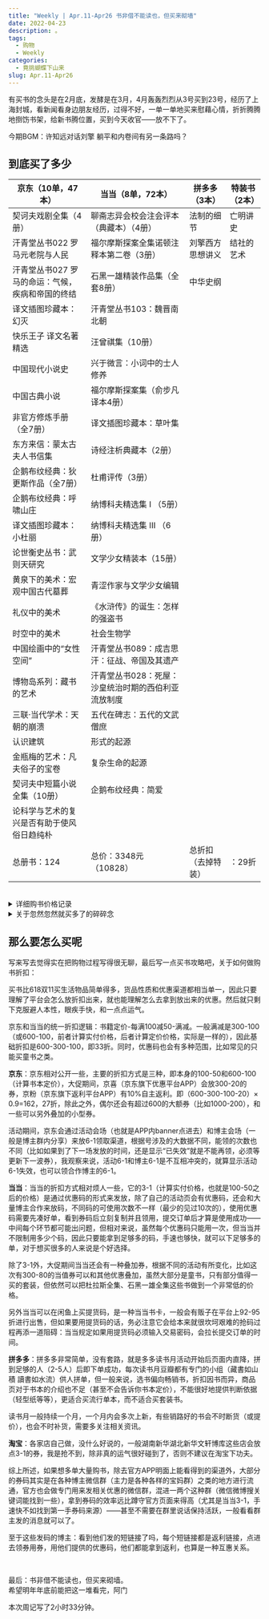 ```yaml
---
title: "Weekly | Apr.11-Apr26 书非借不能读也，但买来砌墙"
date: 2022-04-23
description: 。
tags:
  - 购物
  - Weekly
categories:
  - 竟挑蝴蝶下山来
slug: Apr.11-Apr26
---
```


有买书的念头是在2月底，发酵是在3月，4月轰轰烈烈从3号买到23号，经历了上海封城，看新闻看身边朋友经历，过得不好，一单一单地买来慰藉心情，折折腾腾地捯饬书架，给新书腾位置，买到今天收官——放不下了。

今期BGM：许知远对话刘擎 躺平和内卷间有另一条路吗？

## 到底买了多少

| 京东（10单，47本）                               | 当当（8单，72本）                                   | 拼多多（3本）      | 特装书（2本） |
| ------------------------------------------------ | --------------------------------------------------- | ------------------ | ------------- |
| 契诃夫戏剧全集（4册）                            | 聊斋志异会校会注会评本（典藏本）（4册）             | 法制的细节         | 亡明讲史      |
| 汗青堂丛书022 罗马元老院与人民                   | 福尔摩斯探案全集诺顿注释本第二卷（3册）             | 刘擎西方思想讲义   | 结社的艺术    |
| 汗青堂丛书027 罗马的命运：气候，疾病和帝国的终结 | 石黑一雄精装作品集（全套8册）                       | 中华史纲           |               |
| 译文插图珍藏本：幻灭                             | 汗青堂丛书103：魏晋南北朝                           |                    |               |
| 快乐王子 译文名著精选                            | 汪曾祺集（10册）                                    |                    |               |
| 中国现代小说史                                   | 兴于微言：小词中的士人修养                          |                    |               |
| 中国古典小说                                     | 福尔摩斯探案集（俞步凡译本4册）                     |                    |               |
| 非官方修炼手册（全7册）                          | 译文插图珍藏本：草叶集                              |                    |               |
| 东方来信：蒙太古夫人书信集                       | 诗经注析典藏本（2册）                               |                    |               |
| 企鹅布纹经典：狄更斯作品（全7册）                | 杜甫评传（3册）                                     |                    |               |
| 企鹅布纹经典：呼啸山庄                           | 纳博科夫精选集 Ⅰ （5册）                            |                    |               |
| 译文插图珍藏本：小杜丽                           | 纳博科夫精选集 Ⅲ （6册）                            |                    |               |
| 论世衡史丛书：武则天研究                         | 文学少女精装本（15册）                              |                    |               |
| 黄泉下的美术：宏观中国古代墓葬                   | 青涩作家与文学少女编辑                              |                    |               |
| 礼仪中的美术                                     | 《水浒传》的诞生：怎样的强盗书                      |                    |               |
| 时空中的美术                                     | 社会生物学                                          |                    |               |
| 中国绘画中的“女性空间”                           | 汗青堂丛书089：成吉思汗：征战、帝国及其遗产         |                    |               |
| 博物岛系列：藏书的艺术                           | 汗青堂丛书028：死屋：沙皇统治时期的西伯利亚流放制度 |                    |               |
| 三联·当代学术：天朝的崩溃                        | 五代在碑志：五代的文武僧庶                          |                    |               |
| 认识建筑                                         | 形式的起源                                          |                    |               |
| 金瓶梅的艺术：凡夫俗子的宝卷                     | 复杂生命的起源                                      |                    |               |
| 契诃夫中短篇小说全集（10册）                     | 企鹅布纹经典：简爱                                  |                    |               |
| 论科学与艺术的复兴是否有助于使风俗日趋纯朴       |                                                     |                    |               |
| 总册书：124                                      | 总价：3348元（10828）                               | 总折扣（去掉特装） | ：29折        |

<br>

<details>

 <summary>详细购书价格记录</summary>

### **4月3日**

契诃夫戏剧全集（4册） | 上海译文出版社   
价格：218-100（满100-50）-20（京喜）-25（满200-25）-3（喜豆）=70

### **4月4日**

汗青堂丛书022 | 罗马元老院与人民：一部罗马史  
汗青堂丛书027 | 罗马的命运：气候，疾病和帝国的终结  
价格：214-100（满100-50）-20（京喜）-30（后浪店铺折扣）=64

### **4月5日**

汗青堂丛书036 | 庞贝：一座罗马城市的生与死  
价格：101.6（凑单一本1.8作文本）-50（满100-50）-20.16（九折券）-10（建行京东卡）-1（喜豆）=20.42

### **4月6日**

杜拉斯全集（10册） | 上海译文出版社   
价格：627-300（满100-50）-80（满300-80）-100（满300-100）=147

石黑一雄精装作品集（8册） | 上海译文出版社  
汗青堂丛书103 | 魏晋南北朝  
价格：（718.1+84.3-400（满100-50）-80（满300-80）-100（满300-100））× 0.93（提货券）=206  

聊斋志异会校会注会评本（典藏版4册） | 上海古籍出版社  
福尔摩斯探案全集诺顿注释版第二卷（3册） | 湖南文艺出版社    
价格：（178.1+419.4+5.3（凑单一本宪法）-300（满100-50）-100（满300-100））× 0.93（提货券）=187.86

汪曾祺集（10册） | 河南文艺出版社  
兴于微言:小词中的士人修养 | 四川人民出版社   
价格：（561.8+52.8-300（满100-50）-100（满300-100））× 0.92（提货券）=197.43

### **4月10日**

神曲 | 上海译文出版社 | 插图珍藏版  
价格：122.2-9（省钱卡）=113.2

### **4月11日**

幻灭 | 上海译文出版社 | 插图珍藏版  
价格：298+14（凑一本快乐王子）-150-50（社庆券）-5（云闪付）-10（E卡）-10.24（京粉）=86.76

### **4月12日**

亡明讲史 | 特装 | 广西师大出版社  
价格：102（会员九五折）

### **4月13日**

草叶集 | 上海译文出版社 | 插图珍藏版  
福尔摩斯探案集（4册） | 俞步凡译本  
价格：（129+84-50）× 0.92（提货券）=149.96

### **4月14日**

结社的艺术 | 特装 | 广西师大出版社  
价格：142（会员九折）

### **4月17日**

文轩旗舰店：

诗经注析典藏本（2册） | 中华书局  
杜甫评传（3册） | 三联书店  
价格：301（有凑单）-100+3（运费）=204

### **4月18日**

纳博科夫精选集第一辑（5册）  
纳博科夫精选集第三辑（6册）  
价格：390.7+286.3-300-80（当省券）-100-1（红包）=196

### **4月19日**

文学少女精装版  
青涩作家和文学少女编辑  
价格：707-100-350=266.7

### **4月21日** 

中国现代小说史  
中国古典小说  
非官方修炼手册（7册）  
东方来信：蒙太古夫人书信集  
价格：(603.9-300-100)× 0.9(京粉)=183.5

### **4月22日**

企鹅布纹经典：圣诞故事集  
企鹅布纹经典：呼啸山庄  
企鹅布纹经典：双城记  
企鹅布纹经典：艰难时世  
企鹅布纹经典：荒凉山庄  
价格：（600-300-120）× 0.9(京粉)=162

译文插图珍藏本：小杜丽  
论世衡史丛书：武则天研究  
企鹅布纹经典：雾都孤儿  
价格：（600-300-110）× 0.9(京粉)=171

<br>

### **4月23日**

黄泉下的美术：宏观中国古代墓葬  
礼仪中的美术  
时空中的美术  
中国绘画中的“女性空间”  
博物岛系列：藏书的艺术  
价格：（600.6-300-120-2）=160.2

三联·当代学术：天朝的崩溃  
认识建筑  
金瓶梅的艺术：凡夫俗子的宝卷  
企鹅布纹经典：大卫·考坡菲  
企鹅布纹经典：远大前程  
价格：（600-300-120）× 0.9(京粉)=162

契诃夫中短篇小说全集（10册）  
论科学与艺术的复兴是否有助于使风俗日趋纯朴  
价格：（902-450-120）× 0.9(京粉)=298.8

《水浒传》的诞生：怎样的强盗书  
社会生物学  
汗青堂丛书089：成吉思汗：征战、帝国及其遗产  
汗青堂丛书028：死屋：沙皇统治时期的西伯利亚流放制度  
五代在碑志：五代的文武僧庶   
形式的起源  
复杂生命的起源  
企鹅布纹经典：简爱  
价格：832-400-100-50（后浪店铺券）-20（眉山券）=262

</details>

<details>

 <summary>关于忽然忽然就买多了的碎碎念</summary>

目前来看（4.6）都是计划内消费，但计划外也不少：杜拉斯十本是因为太便宜了买的，其实我只看过半本情人，但装帧实在很好看，上译近些年褒贬各半，但我挺吃这套。说起来今年上译要重新做一版情人，布面彩印，封面有点抽象油画风格，不知道实际效果印刷怎样，我还蛮期待的，有点喜欢里面那本蝇王。

石黑一雄有一半算是计划外，之前有一本小开本的平装被掩埋的巨人，窗帘布规格，摸起来和读起来都不是很令人快乐，所以一直在想要不要买这套双语精装，开本大，封面素得舒服。不过一套平装一套精装都参加了这次当当的300-80，令人忧虑，难道他们要带着克拉拉与太阳一起再做一个套装版本。

三本汗青堂是因为最近打完了FF14 6.0，如果说6.0前的FF14还是典型的幻想故事，6.0就完全能看出来他们在幻想上下的功夫：从建筑到观念，拉札罕之于印度，厄尔庇斯之于希腊，加雷马之于罗马，由于我对整个6.0都是拿头撞桌子试图撞出一片天的心态，再加上SE玩文学暗喻玩得我眼冒金星，必须读点相关的东西换一换心情。

剩下的还想买的……上译说是7号预售狄更斯企鹅布面套书，但时至今日一点消息也没有，我当然不可能原价买狄更斯（好像一套896？），但很想抢那个据说做了成手提箱的限量，体会一下重在参与的快乐……

**4月18日更新：** 是的我又买了一堆乱七八糟的计划外……事到如今已经买了69本，实付款约1800，怎么说呢，我可以解释（（（（

两本特装买得比较突然，当时加广西师大群问了一句亡明还有没有（青绿山水书口太漂亮了），没想到群管家记住了，第一次说有人退单让给我拍的时候我没拍到，过了几周又有了，私聊找我的时候我已经几乎忘了这件事。结社则是我很好奇激光雕刻书口长成什么样子，买一本回来玩玩，左右现在特装真不喜欢出也好出。

我对特装想法比较复杂，一方面我确实喜欢：我真的好喜欢各种各样的特殊装帧，我买书就是能买精装买精装，能买套书买套书，平装小书看电子书，而且在电商疯狂打价格战的时候，特装也真的很赚钱；另一方面现在特装书市场确实也很无聊，而且做特装的几个大户也把特装做得无聊……还很贵，还要抢，反正我不爱抢……

神曲和幻灭都是计划内的贵贵书，神曲买的拼多多特价，幻灭薅的上译折扣，乱七八糟一堆下来感觉确实不能再便宜了，草叶集则是突然非常想买，突然非常非常非常非常非常想买，不知道哪里来的一阵冲动折磨得我日思夜想，最后买了。

可能是因为草叶集的绿色真是好看，我也真的很想出门，好想出门，想出门。

诗经注析和杜甫评传感觉买贵了，折算下是定价四折，纳博科夫则是当当又有了300-80叠100折扣码，我实在没忍住——而且这次码用得超快，根本也没法深思熟虑，热血上头就下单了！！还没来得及后悔单没凑好（再凑个23块钱可以再减50，等于多买一本书但是实付反而便宜20块钱），第三辑卖完了！！！

算了！

**4月23日更新：** 回顾一下本次一开始的购物目标：狄更斯、勃朗特、聊斋志异，诺顿注释本、幻灭、契诃夫中短篇小说集——结果大部分是最后才买的，委委屈屈，不得已而为之，不情愿得像朵黄白花儿——这主要是因为本来以为423当天会放大额券，结果不但没有，甚至当当五连败…………最后没办法凑了一个900-450来买契诃夫（去年上译官方店360多，说自己很便宜了，我没信，过了一年我买它就只便宜了60块，我究竟图什么呢），凑了一个832来买最后一本（京东缺货了的）简爱→这单超烦人，，相当一波三折：

序：昨天京东放6-1时范围很小，我以为不包括狄更斯了，就去当当买了500提货码准备把后浪的50券和狄更斯都买掉，然后京东晚上8点6-1包括了狄更斯。

破：怎么办呢，我只好想办法把当当提货码用一用，于是423当天抢3-1，从0点开始抢到晚上10点每场不落，当当的服务器仿佛是和上海文广借来的，在“优惠码使用失败”和“订单创建失败”，“前方拥挤”和订单提交白屏中反复横跳：并且卡出了六个无优惠纯提货码订单。

急：我放弃了，正好拿到一张可叠加的4-1（如果是3-1的话可以买一单130买600的后浪，4-1就只能3折），准备8-4下单结束423，想买的系列新书书草草搂一搂还真的可以凑一单，不至于等到628再补齐，从10点开始等当当返回取消订单的提货码款项，等到11：50——没还回来，含泪用余额加12块钱现金付了。

现在一想到提货码里多出来的——尽管可以之后再用（年底过期）——302块钱提货码，就很暴躁。

</details>

## 那么要怎么买呢

写来写去觉得实在把购物过程写得很无聊，最后写一点买书攻略吧，关于如何做购书折扣：

买书比618双11买生活物品简单得多，货品性质和优惠渠道都相当单一，因此只要理解了平台会怎么放折扣出来，就也能理解怎么去拿到放出来的优惠。然后就只剩下克服避人本性，眼疾手快，和一点点运气。

京东和当当的统一折扣逻辑：书籍定价-每满100减50-满减。一般满减是300-100（或600-100，前者计算实付价格，后者计算定价价格，实际是一样的），因此基础折扣是600-300-100，即33折。同时，优惠码也会有多种范围，比如常见的只能买童书之类。

**京东**：京东相对公开一些，主要的折扣方式是三种，即本身的100-50和600-100（计算书本定价），大促期间，京喜（京东旗下优惠平台APP）会放300-20的券，京粉（京东旗下返利平台APP）有10%自主返利。即（600-300-100-20）× 0.9=162，27折，除此之外，偶尔还会有超过600的大额券（比如1000-200），和一些可以另外叠加的小型券。

活动期间，京东会通过活动会场（也就是APP内banner点进去）和博主会场（一般是博主群内分享）来放6-1领取渠道，根据号涉及的大数据不同，能领的次数也不同（比如如果到了下一场发放的时间，还是显示“已失效”就是不能再领，必须等更新下一波券），我观察来说，活动6-1和博主6-1是不互相冲突的，就算显示活动6-1失效，也可以领合作博主的6-1。

**当当**：当当的折扣方式相对烦人一些，它的3-1（计算实付价格，也就是100-50之后的价格）是通过优惠码的形式来发放，除了自己的活动页会有优惠码，还会和大量博主合作来放码，不同码的可使用次数不一样（最少的见过10次的），使用优惠码需要先凑好单，看到券码后立刻复制并且领用，提交订单后才算是使用成功——中间每个环节都可能出问题，但相对来说，虽然每个优惠码只能用一次，但当当并不限制用多少个码，因此只要能拿到足够多的码，手速也够快，就可以下足够多的单，对于想买很多的人来说是个好选择。

除了3-1外，大促期间当当还会有一种叠加券，根据不同的活动有所变化，比如这次有300-80的当值券可以和其他优惠叠加，虽然大部分是童书，只有部分值得一买的套装，但依然可以把杜拉斯全集、石黑一雄全集这些书做到一个非常低的价格。

另外当当可以在闲鱼上买提货码，是一种当当书卡，一般会有贩子在平台上92-95折进行出售，但如果要用提货码的话，务必注意它会给本来就很坎坷艰难的抢码过程再添一道阻碍：当当规定如果用提货码必须输入交易密码，会拉长提交订单的时间。

**拼多多**：拼多多非常简单，没有套路，就是多多读书月活动开始后页面内直降，拼到足够的人（2-5人）后即下单成功，每次读书月豆瓣都有专门的小组（藏書如山積 讀書如水流）供人拼单，但一般来说，选书偏向畅销书，折扣因书而异，商品页对于书本的介绍也不足（甚至不会告诉你书本定价），不能很好地提供判断依据（轻型纸等等），更适合买流行单本，而不适合买套装书。

读书月一般持续一个月，一个月内会多次上新，有些销路好的书会不时断货（或提价），也会不时补货，需要多关注相关资讯。

**淘宝**：各家店自己做，没什么好说的，一般湖南新华湖北新华文轩博库这些店会放点3-1的券，我是抢不到，除非真的运气很好碰到了，否则不建议在淘宝下功夫。

综上所述，如果想多单大量购书，除去官方APP明面上能看得到的渠道外，大部分的券码其实是在各种博主微信群（主力是各种各样的宝妈群）之类的地方进行流通，官方也会做专门用来发相关优惠的微信群，混进一两个这种群（微信微博搜关键词能找到一些），拿到券码的效率远比蹲守官方页面来得高（尤其是当当3-1，手速快不如找到第一手券码来源）——甚至不需要在群里说话保持活跃，一般看看群主发的消息就可以了。

至于这些发码的博主：看到他们发的短链接了吗，每个短链接都是返利链接，点进去领券用券，用他们提供的优惠码，他们都能拿到返利，也算是一种互惠关系。

<br>

最后：书非借不能读也，但买来砌墙。  
希望明年年底前能把这一堆看完，阿门

本次周记写了2小时33分钟。

<br>
<br>

